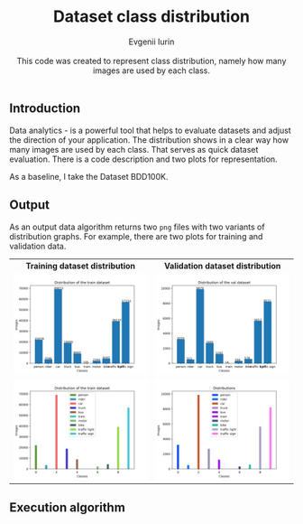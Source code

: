 <div align="center">
<h1>Dataset class distribution</h1>
Evgenii Iurin
</div>

<br>
<div align="center">
This code was created to represent class distribution, namely how many images are used by each class.
</div>
<br>

## Introduction
Data analytics - is a powerful tool that helps to evaluate datasets and adjust the direction of your application. The distribution shows in a clear way how many images are used by each class. That serves as quick dataset evaluation. There is a code description and two plots for representation.

As a baseline, I take the Dataset BDD100K. 
## Output
As an output data algorithm returns two ```png``` files with two variants of distribution graphs. For example, there are two plots for training and validation data.

<table>
<tr>
<th>Training dataset distribution</th>
<th>Validation dataset distribution</th>
</tr>
<tr>
<td>
<img src="img/distribution_of_the_train_dataset.png" alt="train_variant_1"/>  
</td>

<td>
<img src="img/Distribution_of_the_val_dataset.png" alt="val_variant_1"/>  
</td>

<tr>
<td>
<img src="img/Distribution_of_the_train_dataset_1.png" alt="train_variant_2"/>
</td>

<td>
<img src="img/Distribution_of_the_val_dataset_1.png" alt="val_variant_2"/>
</td>

</tr>
</table>


## Execution algorithm
